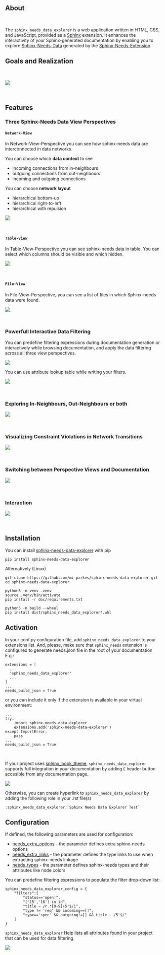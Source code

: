 
## About

<br>

The `sphinx_needs_data_explorer` is a web application written in HTML, CSS, and JavaScript, provided as a [Sphinx](https://www.sphinx-doc.org/en/master/index.html) extension. It enhances the interactivity of your Sphinx-generated documentation by enabling you to explore <a href="needs.json">Sphinx-Needs-Data</a> generated by the [Sphinx-Needs-Extension](https://www.sphinx-needs.com).

## Goals and Realization

<br>

![](doc/source/_static/images/sphinx_needs_data_explorer.svg)

<br>

## Features

### Three Sphinx-Needs Data View Perspectives

#### `Network-View`
In Network-View-Perspective you can see how sphinx-needs data are interconnected in data networks.

You can choose which **data context** to see
- incoming connections from in-neighbours
- outgoing connections from out-neighbours
- incoming and outgoing connections

You can choose **network layout**
- hierarchical bottom-up
- hierarchical right-to-left
- hierarchical with repulsion

![](doc/source/_static/images/network-perspective.jpg)

<br>

#### `Table-View`
In Table-View-Perspective you can see sphinx-needs data in table. You can select which columns should
be visible and which hidden.

![](doc/source/_static/images/table-perspective.jpg)

<br>

#### `File-View`
In File-View-Perspective, you can see a list of files in which Sphinx-needs data were found.

![](doc/source/_static/images/file-perspective.jpg)

<br>

### Powerfull Interactive Data Filtering
You can predefine filtering expressions during documentation generation or interactively while browsing documentation, and apply the data filtering across all three view perspectives.

![](doc/source/_static/images/data-filtering.jpg)

You can use attribute lookup table while writing your filters.

![](doc/source/_static/images/scr6.jpg)

<br>

### Exploring In-Neighbours, Out-Neighbours or both

![](doc/source/_static/images/sh2.jpg)

<br>

### Visualizing Constraint Violations in Network Transitions 

![](doc/source/_static/images/scr7.jpg)

<br>


### Switching between Perspective Views and Documentation

![](doc/source/_static/images/sh3.jpg)

<br>

### Interaction

![](doc/source/_static/sphinx-needs-data-explorer.gif)

<br>

## Installation

You can install [sphinx-needs-data-explorer](https://pypi.org/project/sphinx-needs-data-explorer/) with pip

    pip install sphinx-needs-data-explorer

Alternatively (Linux)

    git clone https://github.com/mi-parkes/sphinx-needs-data-explorer.git
    cd sphinx-needs-data-explorer
    
    python3 -m venv .venv
    source .venv/bin/activate
    pip install -r doc/requirements.txt
    
    python3 -m build --wheel
    pip install dist/sphinx_needs_data_explorer*.whl

## Activation

In your conf.py configuration file, add `sphinx_needs_data_explorer` to your extensions list. And, please, make sure that `sphinx_needs` extension is configured to generate needs.json file in the root of your documentation E.g.:

    extensions = [
      ...
      'sphinx_needs_data_explorer'
      ...
    ]
    ...
    needs_build_json = True

or you can include it only if the extension is available in your virtual environment:

    ...
    try:
        import sphinx-needs-data-explorer
        extensions.add('sphinx-needs-data-explorer')
    except ImportError:
        pass
    ...
    needs_build_json = True

<br>

If your project uses [sphinx_book_theme](https://github.com/executablebooks/sphinx-book-theme),
`sphinx_needs_data_explorer` supports full integration in your documentation by adding `E` header button accesible from any documentation page.

![](doc/source/_static/images/E-header-button-doc.jpg)

Otherwise, you can create hyperlink to `sphinx_needs_data_explorer` by adding the following role in your .rst file(s)

    :sphinx_needs_data_explorer:`Sphinx Needs Data Explorer Test`

## Configuration

If defined, the following parameters are used for configuration:

* [needs_extra_options](https://sphinx-needs.readthedocs.io/en/latest/configuration.html#needs-extra-options) - the parameter defines extra sphinx-needs options
* [needs_extra_links](https://sphinx-needs.readthedocs.io/en/latest/configuration.html#needs-extra-links) - the parameter defines the type links to use when extracting sphinx-needs linkage
* [needs_types](https://sphinx-needs.readthedocs.io/en/latest/configuration.html#needs-types) - the parameter defines sphinx-needs types and their attributes like node colors

You can predefine filtering expressions to populate the filter drop-down list:

    sphinx_needs_data_explorer_config = {
        "filters":[
            "status=='open'",
            "['15','16'] in id",
            "title ~ /r.*[0-9]+5'$/i",
            "type != 'req' && incoming==[]",
            "type=='spec' && outgoing!=[] && title ~ /5'$/"
        ]
    }

`sphinx_needs_data_explorer` Help lists all attributes found in your project that can be used for data filtering.

![](doc/source/_static/images/help1.jpg)